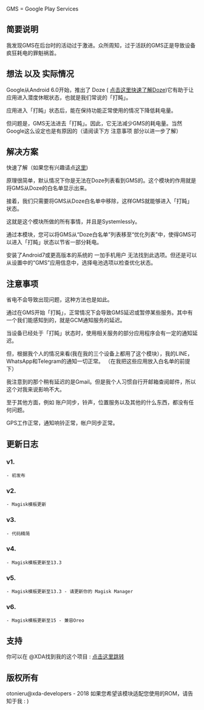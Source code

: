 GMS = Google Play Services  
  
## 简要说明

我发现GMS在后台时的活动过于激进。众所周知，过于活跃的GMS正是导致设备疯狂耗电的罪魁祸首。

## 想法 以及 实际情况

Google从Android 6.0开始，推出了 Doze ( [点击这里快速了解Doze](https://www.howtogeek.com/242563/how-androids-doze-improves-your-battery-life-and-how-to-tweak-it/))它有助于让应用进入潜度休眠状态，也就是我们常说的「打盹」。  
  
应用进入「打盹」状态后，能在保持功能正常使用的情况下降低耗电量。  
  
但问题是，GMS无法进去「打盹」。因此，它无法减少GMS的耗电量。当然Google这么设定也是有原因的（请阅读下方 注意事项 部分以进一步了解）

## 解决方案

快速了解（如果您有兴趣请点[这里](https://android.stackexchange.com/questions/143247/how-to-make-google-play-services-and-other-default-white-listed-system-apps-doze))  
  
原理很简单，默认情况下你是无法在Doze列表看到GMS的。这个模块的作用就是将GMS从Doze的白名单显示出来。

接着，我们只需要将GMS从Doze白名单中移除，这样GMS就能够进入「打盹」状态。

这就是这个模块所做的所有事情，并且是Systemlessly。

通过本模块，您可以将GMS从“Doze白名单”列表移至“优化列表”中，使得GMS可以进入「打盹」状态以节省一部分耗电。

安装了Android7或更高版本的系统的 一加手机用户 无法找到此选项。但还是可以从设置中的“GMS”应用信息中，选择电池选项以检查优化状态。

## 注意事项
  
省电不会导致出现问题，这种方法也是如此。  
  
通过在GMS开始「打盹」，正常情况下会导致GMS延迟或暂停某些服务。其中有一个我们能感知到的，就是GCM通知服务的延迟。  
  
当设备已经处于「打盹」状态时，使用相关服务的部分应用程序会有一定的通知延迟。  
  
但，根据我个人的情况来看(我在我的三个设备上都用了这个模块），我的LINE，WhatsApp和Telegram的通知一切正常。 （在我把这些应用放入白名单的前提下）  
  
我注意到的那个稍有延迟的是Gmail。但是我个人习惯自行开邮箱查阅邮件，所以这个对我来说影响不大。  
  
至于其他方面，例如 账户同步，铃声，位置服务以及其他的什么东西，都没有任何问题。  
  
GPS工作正常，通知响铃正常，帐户同步正常。  
  
## 更新日志
### v1. 
    - 初发布
### v2. 
    - Magisk模板更新
### v3. 
    - 代码精简
### v4. 
    - Magisk模板更新至13.3
### v5. 
    - Magisk模板更新至13.3 - 请更新你的 Magisk Manager
### v6. 
    - Magisk模板更新至15 - 兼容Oreo

## 支持
你可以在 @XDA找到我的这个项目 : [点击这里跳转](https://forum.xda-developers.com/apps/magisk/module-enable-doze-google-play-services-t3608783/post72344542#post72344542)

## 版权所有
otonieru@xda-developers - 2018
如果您希望该模块适配您使用的ROM，请告知于我 : )
